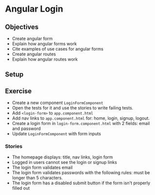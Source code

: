 # Angular Login


## Objectives

* Create angular form
* Explain how angular forms work
* Cite examples of use cases for angular forms
* Create angular routes
* Explain how angular routes work

## Setup

## Exercise

* Create a new component `LoginFormComponent`
* Open the tests for it and use the stories to write failing tests.
* Add `<login-form>` to `app.component.html`
* Add nav links to `app.component.html` for: home, login, signup, logout.
* Create a login form in `login-form.component.html` with 2 fields: email and password
* Update `LoginFormComponent` with form inputs

### Stories

- The homepage displays: title, nav links, login form
- Logged in users cannot see the login or signup links
- The login form validates email
- The login form validates passwords with the following rules: must be longer than 5 characters.
- The login form has a disabled submit button if the form isn't properly filled out
